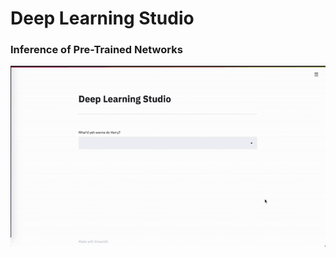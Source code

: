 # Deep Learning Studio

### Inference of Pre-Trained Networks

![](./assets/dl-studio-pre-trained-inference.gif)